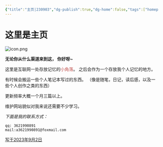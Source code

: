 ```yaml
---
{"title":"主页|230903","dg-publish":true,"dg-home":false,"tags":["homepage"],"permalink":"/About/HomepageHistory/Homepage20230903/","dgPassFrontmatter":true,"created":"","updated":""}
---
```


这里是主页
===
![icon.png](https://images.weserv.nl/?url=https://article.biliimg.com/bfs/article/a2b60fedfbfc8f4d2dc4f8b0e4c867ae6b851763.png)

**无论你从什么渠道来到这，
你好呀~**

这里是互联网一处存放记忆的<font color="#c0504d">小角落</font>。
之后会作为一个存放我个人记忆的地方。

有时候会搬运一些个人笔记本写过的东西。
（像是随笔，日记，读后感，以及一些个人创作之类的东西）

更新频率大概一个月三篇以上。

维护网站貌似对我来说还需要不少学习。

*下面是我的联系方式：*
```
qq: 3621990891
mail:a3621990891@foxmail.com
```
<u>写于2023年9月2日</u>